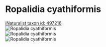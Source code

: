 
Ropalidia cyathiformis
======================
  
[iNaturalist taxon id: 497216](https://www.inaturalist.org/taxa/497216)  
![Ropalidia cyathiformis](https://inaturalist-open-data.s3.amazonaws.com/photos/3898817/medium.JPG)  
![Ropalidia cyathiformis](https://inaturalist-open-data.s3.amazonaws.com/photos/3898818/medium.JPG)  
![Ropalidia cyathiformis](https://inaturalist-open-data.s3.amazonaws.com/photos/3898819/medium.JPG)